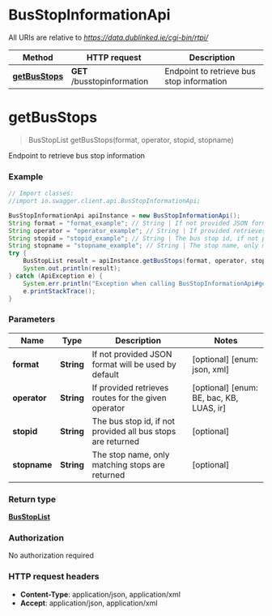# BusStopInformationApi

All URIs are relative to *https://data.dublinked.ie/cgi-bin/rtpi/*

Method | HTTP request | Description
------------- | ------------- | -------------
[**getBusStops**](BusStopInformationApi.md#getBusStops) | **GET** /busstopinformation | Endpoint to retrieve bus stop information


<a name="getBusStops"></a>
# **getBusStops**
> BusStopList getBusStops(format, operator, stopid, stopname)

Endpoint to retrieve bus stop information

### Example
```java
// Import classes:
//import io.swagger.client.api.BusStopInformationApi;

BusStopInformationApi apiInstance = new BusStopInformationApi();
String format = "format_example"; // String | If not provided JSON format will be used by default
String operator = "operator_example"; // String | If provided retrieves routes for the given operator
String stopid = "stopid_example"; // String | The bus stop id, if not provided all bus stops are returned
String stopname = "stopname_example"; // String | The stop name, only matching stops are returned
try {
    BusStopList result = apiInstance.getBusStops(format, operator, stopid, stopname);
    System.out.println(result);
} catch (ApiException e) {
    System.err.println("Exception when calling BusStopInformationApi#getBusStops");
    e.printStackTrace();
}
```

### Parameters

Name | Type | Description  | Notes
------------- | ------------- | ------------- | -------------
 **format** | **String**| If not provided JSON format will be used by default | [optional] [enum: json, xml]
 **operator** | **String**| If provided retrieves routes for the given operator | [optional] [enum: BE, bac, KB, LUAS, ir]
 **stopid** | **String**| The bus stop id, if not provided all bus stops are returned | [optional]
 **stopname** | **String**| The stop name, only matching stops are returned | [optional]

### Return type

[**BusStopList**](BusStopList.md)

### Authorization

No authorization required

### HTTP request headers

 - **Content-Type**: application/json, application/xml
 - **Accept**: application/json, application/xml

